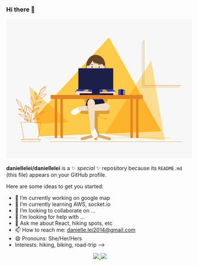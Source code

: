 ### Hi there 👋
<img src = "https://github.com/daniellelei/daniellelei/blob/main/coding%20girl.gif?raw=true" style="width:500px">

**daniellelei/daniellelei** is a ✨ _special_ ✨ repository because its `README.md` (this file) appears on your GitHub profile.

Here are some ideas to get you started:

- 🔭 I’m currently working on google map
- 🌱 I’m currently learning AWS, socket.io
- 👯 I’m looking to collaborate on ...
- 🤔 I’m looking for help with ...
- 💬 Ask me about React, hiking spots, etc
- 📫 How to reach me: danielle.lei2014@gmail.com
- 😄 Pronouns: She/Her/Hers
- Interests: hiking, biking, road-trip
-->

<p align="center">
  <a href="https://skillicons.dev">
    <img src="https://skillicons.dev/icons?i=js,html,css,react,redux,sequelize,python,flask,nodejs,postman" />
    <img src="https://skillicons.dev/icons?i=git,github,linux,docker,postgres,aws,sqlite,cpp,express,vscode" />
  </a>
</p>


